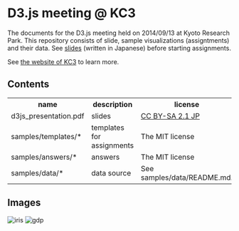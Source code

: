 # D3.js meeting @ KC3
The documents for the D3.js meeting held on 2014/09/13 at Kyoto Research Park.
This repository consists of slide, sample visualizations (assigntments) and their data.
See [slides](https://speakerdeck.com/domitry/d3-dot-jsru-men) (written in Japanese) before starting assignments.

See [the website of KC3](http://kc3.me/) to learn more.

## Contents
<table>
<tr>
<th>name</th>  <th>description</th> <th>license</th>
</tr>
<tr>
<td>d3js_presentation.pdf</th>  <td>slides</td> <td><a href="https://creativecommons.org/licenses/by-sa/2.1/jp/deed.en">CC BY-SA 2.1 JP</a></td>
</tr>

<tr>
<td>samples/templates/*</td>  <td>templates for assignments</td> <td>The MIT license</td>
</tr>

<tr>
<td>samples/answers/*</td>  <td>answers</td> <td>The MIT license</td>
</tr>

<tr>
<td>samples/data/*</td>  <td>data source</td> <td>See samples/data/README.md.</td>
</tr>

</table>

## Images
![iris](https://dl.dropboxusercontent.com/u/47978121/kc3/iris.png)
![gdp](https://dl.dropboxusercontent.com/u/47978121/kc3/gdp.png)

